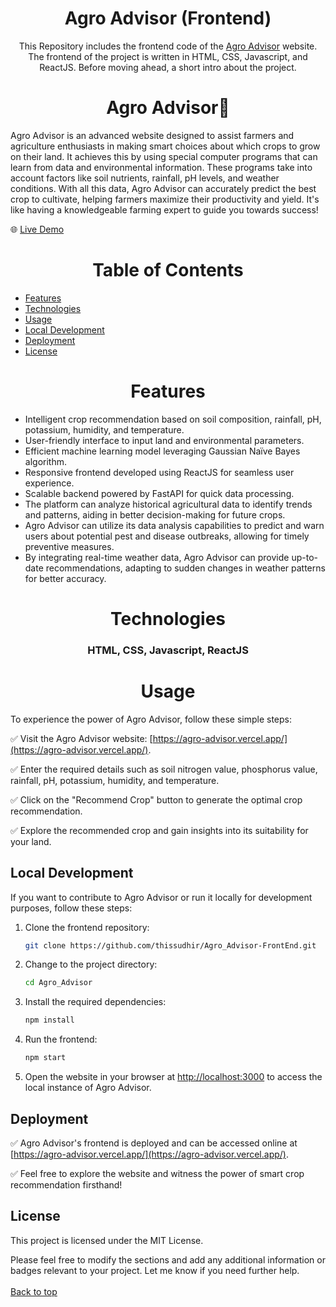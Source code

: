 <h1 align="center" id="top">Agro Advisor (Frontend)</h1>
<p align="center">This Repository includes the frontend code of the <a href="https://agro-advisor.vercel.app/" >Agro Advisor</a> website. The frontend of the project is written in HTML, CSS, Javascript, and ReactJS. Before moving ahead, a short intro about the project.</p>

 <h1 align="center">Agro Advisor🌾</h1>
Agro Advisor is an advanced website designed to assist farmers and agriculture enthusiasts in making smart choices about which crops to grow on their land. It achieves this by using special computer programs that can learn from data and environmental information. These programs take into account factors like soil nutrients, rainfall, pH levels, and weather conditions. With all this data, Agro Advisor can accurately predict the best crop to cultivate, helping farmers maximize their productivity and yield. It's like having a knowledgeable farming expert to guide you towards success!
<br>

🌐 [Live Demo](https://agro-advisor.vercel.app/)

 <h1 align="center">Table of Contents</h1>

- [Features](#features)
- [Technologies](#technologies)
- [Usage](#usage)
- [Local Development](#local-development)
- [Deployment](#deployment)
- [License](#license)

<h1 align="center">Features</h1>

- Intelligent crop recommendation based on soil composition, rainfall, pH, potassium, humidity, and temperature.
- User-friendly interface to input land and environmental parameters.
- Efficient machine learning model leveraging Gaussian Naïve Bayes algorithm.
- Responsive frontend developed using ReactJS for seamless user experience.
- Scalable backend powered by FastAPI for quick data processing.
- The platform can analyze historical agricultural data to identify trends and patterns, aiding in better decision-making for future crops.
- Agro Advisor can utilize its data analysis capabilities to predict and warn users about potential pest and disease outbreaks, allowing for timely preventive measures.
- By integrating real-time weather data, Agro Advisor can provide up-to-date recommendations, adapting to sudden changes in weather patterns for better accuracy.

 <h1 align="center">Technologies</h1>

<h3 align="center">HTML, CSS, Javascript, ReactJS</h3>
 
 <h1 align="center">Usage</h1>

To experience the power of Agro Advisor, follow these simple steps:

✅ Visit the Agro Advisor website: [https://agro-advisor.vercel.app/](https://agro-advisor.vercel.app/).

✅ Enter the required details such as soil nitrogen value, phosphorus value, rainfall, pH, potassium, humidity, and temperature.

✅ Click on the "Recommend Crop" button to generate the optimal crop recommendation.

✅ Explore the recommended crop and gain insights into its suitability for your land.

## Local Development

If you want to contribute to Agro Advisor or run it locally for development purposes, follow these steps:

1. Clone the frontend repository:

   ```sh
   git clone https://github.com/thissudhir/Agro_Advisor-FrontEnd.git
   ```

2. Change to the project directory:

   ```sh
   cd Agro_Advisor
   ```

3. Install the required dependencies:

   ```sh
   npm install
   ```

4. Run the frontend:

   ```sh
   npm start
   ```

5. Open the website in your browser at [http://localhost:3000](http://localhost:3000) to access the local instance of Agro Advisor.

## Deployment

✅ Agro Advisor's frontend is deployed and can be accessed online at [https://agro-advisor.vercel.app/](https://agro-advisor.vercel.app/).

✅ Feel free to explore the website and witness the power of smart crop recommendation firsthand!

## License

This project is licensed under the MIT License.

Please feel free to modify the sections and add any additional information or badges relevant to your project. Let me know if you need further help.
<br><br>
<a href="#top">Back to top</a>

</div>
